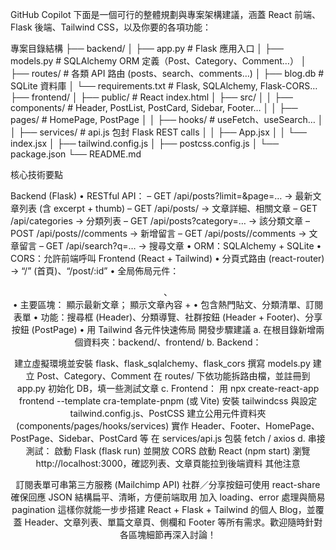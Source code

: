 GitHub Copilot
下面是一個可行的整體規劃與專案架構建議，涵蓋 React 前端、Flask 後端、Tailwind CSS，以及你要的各項功能：

專案目錄結構
├── backend/
│ ├── app.py # Flask 應用入口
│ ├── models.py # SQLAlchemy ORM 定義（Post、Category、Comment…）
│ ├── routes/ # 各類 API 路由 (posts、search、comments…)
│ ├── blog.db # SQLite 資料庫
│ └── requirements.txt # Flask, SQLAlchemy, Flask-CORS…
├── frontend/
│ ├── public/ # React index.html
│ ├── src/
│ │ ├── components/ # Header, PostList, PostCard, Sidebar, Footer…
│ │ ├── pages/ # HomePage, PostPage
│ │ ├── hooks/ # useFetch、useSearch…
│ │ ├── services/ # api.js 包封 Flask REST calls
│ │ ├── App.jsx
│ │ └── index.jsx
│ ├── tailwind.config.js
│ ├── postcss.config.js
│ └── package.json
└── README.md

核心技術要點

Backend (Flask)
• RESTful API：
– GET /api/posts?limit=&page=… → 最新文章列表 (含 excerpt + thumb)
– GET /api/posts/<id> → 文章詳細、相關文章
– GET /api/categories → 分類列表
– GET /api/posts?category=… → 該分類文章
– POST /api/posts/<id>/comments → 新增留言
– GET /api/posts/<id>/comments → 文章留言
– GET /api/search?q=… → 搜尋文章
• ORM：SQLAlchemy + SQLite
• CORS：允許前端呼叫
Frontend (React + Tailwind)
• 分頁式路由 (react-router) → “/” (首頁)、“/post/:id”
• 全局佈局元件：<Header>、<Footer>
• 主要區塊：<PostList> 顯示最新文章；<PostPage> 顯示文章內容 + <Sidebar>
• <Sidebar> 包含熱門貼文、分類清單、訂閱表單
• 功能：搜尋框 (Header)、分類導覽、社群按鈕 (Header + Footer)、分享按鈕 (PostPage)
• 用 Tailwind 各元件快速佈局
開發步驟建議
a. 在根目錄新增兩個資料夾：backend/、frontend/
b. Backend：

建立虛擬環境並安裝 flask、flask_sqlalchemy、flask_cors
撰寫 models.py 建立 Post、Category、Comment
在 routes/ 下依功能拆路由檔，並註冊到 app.py
初始化 DB，填一些測試文章
c. Frontend：
用 npx create-react-app frontend --template cra-template-pnpm (或 Vite)
安裝 tailwindcss 與設定 tailwind.config.js、PostCSS
建立公用元件資料夾 (components/pages/hooks/services)
實作 Header、Footer、HomePage、PostPage、Sidebar、PostCard 等
在 services/api.js 包裝 fetch / axios
d. 串接測試：
啟動 Flask (flask run) 並開放 CORS
啟動 React (npm start)
瀏覽 http://localhost:3000，確認列表、文章頁能拉到後端資料
其他注意

訂閱表單可串第三方服務 (Mailchimp API)
社群／分享按鈕可使用 react-share
確保回應 JSON 結構扁平、清晰，方便前端取用
加入 loading、error 處理與簡易 pagination
這樣你就能一步步搭建 React + Flask + Tailwind 的個人 Blog，並覆蓋 Header、文章列表、單篇文章頁、側欄和 Footer 等所有需求。歡迎隨時針對各區塊細節再深入討論！